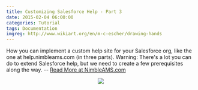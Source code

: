 ```yaml
---
title: Customizing Salesforce Help - Part 3
date: 2015-02-04 06:00:00
categories: Tutorial
tags: Documentation
imgreg: http://www.wikiart.org/en/m-c-escher/drawing-hands
---
```

How you can implement a custom help site for your Salesforce org, like the one at help.nimbleams.com (in three parts). Warning: There's a lot you can do to extend Salesforce help, but we need to create a few prerequisites along the way. -- [Read More at NimbleAMS.com](http://www.nimbleams.com/blog/2015/2/4/customizing-salesforce-help-part-3/)
<div align="center"><img style="max-height: 25%; max-width: 25%;" src="http://uploads3.wikiart.org/images/m-c-escher/drawing-hands.jpg!Blog.jpg"/></div>
